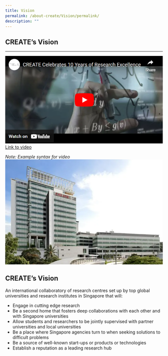 ```yaml
---
title: Vision
permalink: /about-create/Vision/permalink/
description: ""
---
```

## CREATE’s Vision
---------------


[![Alt text](/images/About%20Create/CreateVisionYTimage.png)](https://safe.menlosecurity.com/https://www.youtube.com/watch?v=fsBoM23PKMs&t=1s)
[Link to video](https://safe.menlosecurity.com/https://www.youtube.com/watch?v=fsBoM23PKMs&t=1s)

*Note: Example syntax for video*
![](/images/CreateHomepage.png)

CREATE’s Vision
---------------

An international collaboratory of research centres set up by top global universities and research institutes in Singapore that will:

*   Engage in cutting edge research
*   Be a second home that fosters deep collaborations with each other and with Singapore universities
*   Allow students and researchers to be jointly supervised with partner universities and local universities
*   Be a place where Singapore agencies turn to when seeking solutions to difficult problems
*   Be a source of well-known start-ups or products or technologies
*   Establish a reputation as a leading research hub